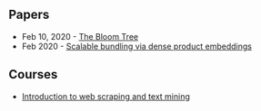 ## Papers
- Feb 10, 2020 - [The Bloom Tree](https://arxiv.org/abs/2002.03057)
- Feb 2020 - [Scalable bundling via dense product embeddings](https://arxiv.org/abs/2002.00100)

## Courses
- [Introduction to web scraping and text mining](https://github.com/ogrisel/text-mining-class)